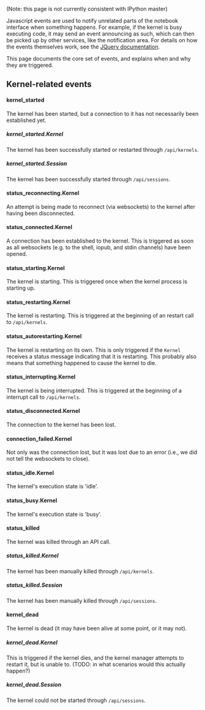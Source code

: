 (Note: this page is not currently consistent with IPython master)

Javascript events are used to notify unrelated parts of the notebook interface when something happens. For example, if the kernel is busy executing code, it may send an event announcing as such, which can then be picked up by other services, like the notification area. For details on how the events themselves work, see the [JQuery documentation](http://api.jquery.com/on/).

This page documents the core set of events, and explains when and why they are triggered.

## Kernel-related events

#### kernel_started

The kernel has been started, but a connection to it has not necessarily been established yet.

##### kernel_started.Kernel

The kernel has been successfully started or restarted through `/api/kernels`.

##### kernel_started.Session

The kernel has been successfully started through `/api/sessions`.

#### status_reconnecting.Kernel

An attempt is being made to reconnect (via websockets) to the kernel after having been disconnected.

#### status_connected.Kernel

A connection has been established to the kernel. This is triggered as soon as all websockets (e.g. to the shell, iopub, and stdin channels) have been opened.

#### status_starting.Kernel

The kernel is starting. This is triggered once when the kernel process is starting up.

#### status_restarting.Kernel

The kernel is restarting. This is triggered at the beginning of an restart call to `/api/kernels`.

#### status_autorestarting.Kernel

The kernel is restarting on its own. This is only triggered if the `Kernel` receives a status message indicating that it is restarting. This probably also means that something happened to cause the kernel to die.

#### status_interrupting.Kernel

The kernel is being interrupted. This is triggered at the beginning of a interrupt call to `/api/kernels`.

#### status_disconnected.Kernel

The connection to the kernel has been lost.

#### connection_failed.Kernel

Not only was the connection lost, but it was lost due to an error (i.e., we did not tell the websockets to close).

#### status_idle.Kernel

The kernel's execution state is 'idle'.

#### status_busy.Kernel

The kernel's execution state is 'busy'.

#### status_killed

The kernel was killed through an API call.

##### status_killed.Kernel

The kernel has been manually killed through `/api/kernels`.

##### status_killed.Session

The kernel has been manually killed through `/api/sessions`.

#### kernel_dead

The kernel is dead (it may have been alive at some point, or it may not).

##### kernel_dead.Kernel

This is triggered if the kernel dies, and the kernel manager attempts to restart it, but is unable to. (TODO: in what scenarios would this actually happen?)

##### kernel_dead.Session

The kernel could not be started through `/api/sessions`.